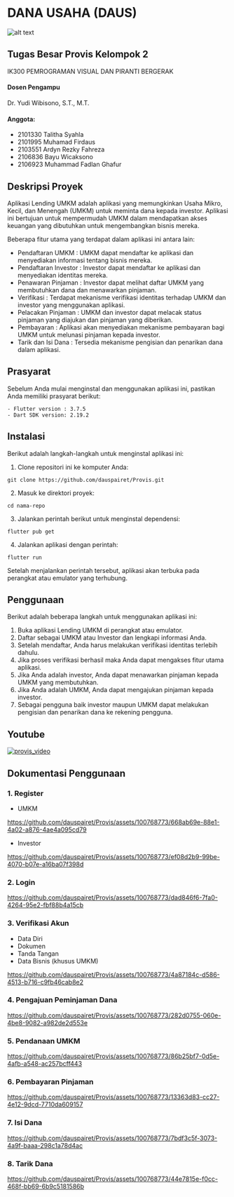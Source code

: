 # DANA USAHA (DAUS)
![alt text](https://github.com/dauspairet/Provis/blob/main/percobaan_4/asset/images/logo-daus.png)

## Tugas Besar Provis Kelompok 2
IK300	PEMROGRAMAN VISUAL DAN PIRANTI BERGERAK

#### Dosen Pengampu
Dr. Yudi Wibisono, S.T., M.T.

#### Anggota:
 - 2101330 Talitha Syahla
 - 2101995 Muhamad Firdaus
 - 2103551 Ardyn Rezky Fahreza
 - 2106836 Bayu Wicaksono
 - 2106923 Muhammad Fadlan Ghafur
 
## Deskripsi Proyek
Aplikasi Lending UMKM adalah aplikasi yang memungkinkan Usaha Mikro, Kecil, dan Menengah (UMKM) untuk meminta dana kepada investor. Aplikasi ini bertujuan untuk mempermudah UMKM dalam mendapatkan akses keuangan yang dibutuhkan untuk mengembangkan bisnis mereka.

Beberapa fitur utama yang terdapat dalam aplikasi ini antara lain:

  - Pendaftaran UMKM     : UMKM dapat mendaftar ke aplikasi dan menyediakan informasi tentang bisnis mereka.
  - Pendaftaran Investor : Investor dapat mendaftar ke aplikasi dan menyediakan identitas mereka.
  - Penawaran Pinjaman   : Investor dapat melihat daftar UMKM yang membutuhkan dana dan menawarkan pinjaman.
  - Verifikasi           : Terdapat mekanisme verifikasi identitas terhadap UMKM dan investor yang menggunakan aplikasi.
  - Pelacakan Pinjaman   : UMKM dan investor dapat melacak status pinjaman yang diajukan dan pinjaman yang diberikan.
  - Pembayaran           : Aplikasi akan menyediakan mekanisme pembayaran bagi UMKM untuk melunasi pinjaman kepada investor.
  - Tarik dan Isi Dana   : Tersedia mekanisme pengisian dan penarikan dana dalam aplikasi.

## Prasyarat
Sebelum Anda mulai menginstal dan menggunakan aplikasi ini, pastikan Anda memiliki prasyarat berikut:
```
- Flutter version : 3.7.5
- Dart SDK version: 2.19.2
```

## Instalasi
Berikut adalah langkah-langkah untuk menginstal aplikasi ini:

1. Clone repositori ini ke komputer Anda:
```
git clone https://github.com/dauspairet/Provis.git
```

2. Masuk ke direktori proyek:
```
cd nama-repo
```

3. Jalankan perintah berikut untuk menginstal dependensi:
```
flutter pub get
```

4. Jalankan aplikasi dengan perintah:
```
flutter run
```
Setelah menjalankan perintah tersebut, aplikasi akan terbuka pada perangkat atau emulator yang terhubung.

## Penggunaan
Berikut adalah beberapa langkah untuk menggunakan aplikasi ini:
1. Buka aplikasi Lending UMKM di perangkat atau emulator.
2. Daftar sebagai UMKM atau Investor dan lengkapi informasi Anda.
3. Setelah mendaftar, Anda harus melakukan verifikasi identitas terlebih dahulu.
4. Jika proses verifikasi berhasil maka Anda dapat mengakses fitur utama aplikasi.
5. Jika Anda adalah investor, Anda dapat menawarkan pinjaman kepada UMKM yang membutuhkan.
6. Jika Anda adalah UMKM, Anda dapat mengajukan pinjaman kepada investor.
7. Sebagai pengguna baik investor maupun UMKM dapat melakukan pengisian dan penarikan dana ke rekening pengguna.

## Youtube

[![provis_video](https://github.com/dauspairet/Provis/assets/100768773/d914c45c-70b0-443a-8072-69a7f0f1b6f2)](https://youtu.be/0aMHqGnxt9M)

## Dokumentasi Penggunaan
### 1. Register

   - UMKM


https://github.com/dauspairet/Provis/assets/100768773/668ab69e-88e1-4a02-a876-4ae4a095cd79


   - Investor



https://github.com/dauspairet/Provis/assets/100768773/ef08d2b9-99be-4070-b07e-a16ba07f398d



### 2. Login


https://github.com/dauspairet/Provis/assets/100768773/dad846f6-7fa0-4264-95e2-fbf88b4a15cb


### 3. Verifikasi Akun
   - Data Diri
   - Dokumen
   - Tanda Tangan
   - Data Bisnis (khusus UMKM)

  


https://github.com/dauspairet/Provis/assets/100768773/4a87184c-d586-4513-b716-c9fb46cab8e2




### 4. Pengajuan Peminjaman Dana



https://github.com/dauspairet/Provis/assets/100768773/282d0755-060e-4be8-9082-a982de2d553e



### 5. Pendanaan UMKM


https://github.com/dauspairet/Provis/assets/100768773/86b25bf7-0d5e-4afb-a548-ac257bcff443




### 6. Pembayaran Pinjaman



https://github.com/dauspairet/Provis/assets/100768773/13363d83-cc27-4e12-9dcd-7710da609157



### 7. Isi Dana


https://github.com/dauspairet/Provis/assets/100768773/7bdf3c5f-3073-4a9f-baaa-298c1a78d4ac




### 8. Tarik Dana

https://github.com/dauspairet/Provis/assets/100768773/44e7815e-f0cc-468f-bb69-6b9c5181586b

